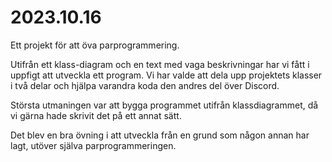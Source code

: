 # 2023.10.16

Ett projekt för att öva parprogrammering. 

Utifrån ett klass-diagram och en text med vaga beskrivningar har vi fått i uppfigt att utveckla ett program. 
Vi har valde att dela upp projektets klasser i två delar och hjälpa varandra koda den andres del över Discord. 

Största utmaningen var att bygga programmet utifrån klassdiagrammet, då vi gärna hade skrivit det på ett annat sätt. 

Det blev en bra övning i att utveckla från en grund som någon annan har lagt, utöver själva parprogrammeringen. 
